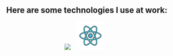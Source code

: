 <br/>
<h2 align="center">
  Here are some technologies I use at work:
</h2>
<p align="center">
<code><img height="70" src="https://www.google.com/url?sa=i&url=https%3A%2F%2Fwww.pngegg.com%2Fes%2Fpng-efiby&psig=AOvVaw11QavsvWqKhgFwa6mopSdT&ust=1645143470982000&source=images&cd=vfe&ved=0CAsQjRxqFwoTCPjY9JC7hfYCFQAAAAAdAAAAABAT"></code> &nbsp;&nbsp;
<code><img height="75" src="https://github.com/chandan-reddy-k/chandan-reddy-k/blob/master/assets/react.png"></code> &nbsp;&nbsp;
</p>
<br/>

